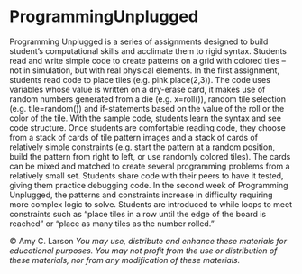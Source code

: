 # ProgrammingUnplugged


Programming Unplugged is a series of assignments designed to build student’s computational skills and acclimate them to rigid syntax. Students read and write simple code to create patterns on a grid with colored tiles – not in simulation, but with real physical elements. In the first assignment, students read code to place tiles (e.g. pink.place(2,3)). The code uses variables whose value is written on a dry-erase card, it makes use of random numbers generated from a die (e.g. x=roll()), random tile selection (e.g. tile=random()) and if-statements based on the value of the roll or the color of the tile. With the sample code, students learn the syntax and see code structure. Once students are comfortable reading code, they choose from a stack of cards of tile pattern images and a stack of cards of relatively simple constraints (e.g. start the pattern at a random position, build the pattern from right to left, or use randomly colored tiles). The cards can be mixed and matched to create several programming problems from a relatively small set. Students share code with their peers to have it tested, giving them practice debugging code. In the second week of Programming Unplugged, the patterns and constraints increase in difficulty requiring more complex logic to solve. Students are introduced to while loops to meet constraints such as “place tiles in a row until the edge of the board is reached” or “place as many tiles as the number rolled.”

&copy; Amy C. Larson
_You may use, distribute and enhance these materials for educational purposes. You may not profit from the use or distribution of these materials, nor from any modification of these materials._
